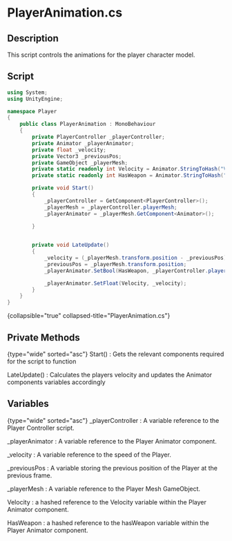 # PlayerAnimation.cs

## Description
This script controls the animations for the player character model.


## Script
```C#
using System;
using UnityEngine;

namespace Player
{
    public class PlayerAnimation : MonoBehaviour
    {
        private PlayerController _playerController;
        private Animator _playerAnimator;
        private float _velocity;
        private Vector3 _previousPos;
        private GameObject _playerMesh;
        private static readonly int Velocity = Animator.StringToHash("Velocity");
        private static readonly int HasWeapon = Animator.StringToHash("hasWeapon");

        private void Start()
        {
            _playerController = GetComponent<PlayerController>();
            _playerMesh = _playerController.playerMesh;
            _playerAnimator = _playerMesh.GetComponent<Animator>();

        }
        

        private void LateUpdate()
        {
            _velocity = (_playerMesh.transform.position - _previousPos).magnitude / Time.deltaTime;
            _previousPos = _playerMesh.transform.position;
            _playerAnimator.SetBool(HasWeapon, _playerController.playerShooting.CurrentWeapon);

            _playerAnimator.SetFloat(Velocity, _velocity);
        }
    }
}
```
{collapsible="true" collapsed-title="PlayerAnimation.cs"}

## Private Methods
{type="wide" sorted="asc"}
Start()
: Gets the relevant components required for the script to function

LateUpdate()
: Calculates the players velocity and updates the Animator components variables accordingly

## Variables
{type="wide" sorted="asc"} 
_playerController
: A variable reference to the Player Controller script.

_playerAnimator
: A variable reference to the Player Animator component.

_velocity
: A variable reference to the speed of the Player.

_previousPos
: A variable storing the previous position of the Player at the previous frame.

_playerMesh
: A variable reference to the Player Mesh GameObject.

Velocity
: a hashed reference to the Velocity variable within the Player Animator component.

HasWeapon
: a hashed reference to the hasWeapon variable within the Player Animator component.